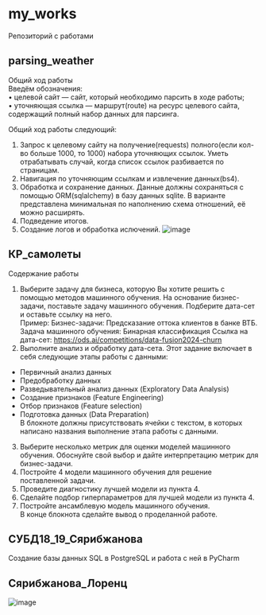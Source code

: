 # my_works
Репозиторий с работами
## parsing_weather
Общий ход работы     
Введём обозначения:    
• целевой сайт — сайт, который необходимо парсить в ходе работы;    
• уточняющая ссылка — маршрут(route) на ресурс целевого сайта, содержащий полный набор данных для парсинга.    

Общий ход работы следующий:    
1. Запрос к целевому сайту на получение(requests) полного(если кол-во больше 1000, то 1000) набора уточняющих ссылок. Уметь отрабатывать случай, когда список ссылок разбивается по страницам.
2. Навигация по уточняющим ссылкам и извлечение данных(bs4).
3. Обработка и сохранение данных. Данные должны сохраняться с помощью
ORM(sqlalchemy) в базу данных sqlite. В варианте представлена минимальная по
наполнению схема отношений, её можно расширять.
4. Подведение итогов.
5. Создание логов и обработка ислючений.
![image](https://github.com/Delia0001/my_works/assets/112614636/fee96af8-4133-4d12-a72e-0b613f66c181)
## КР_самолеты
Содержание работы    
1. Выберите задачу для бизнеса, которую Вы хотите решить с помощью методов машинного обучения. На основание бизнес-задачи, поставьте задачу
машинного обучения. Подберите дата-сет и оставьте ссылку на него.    
Пример:
Бизнес-задачи: Предсказание оттока клиентов в банке ВТБ.
Задача машинного обучения: Бинарная классификация
Ссылка на дата-сет: https://ods.ai/competitions/data-fusion2024-churn
2. Выполните анализ и обработку дата-сета. Этот задание включает в себя
следующие этапы работы с данными:    
- Первичный анализ данных  
- Предобработку данных  
- Разведывательный анализ данных (Exploratory Data Analysis)  
- Создание признаков (Feature Engineering)  
- Отбор признаков (Feature selection)  
- Подготовка данных (Data Preparation)  
В блокноте должны присутствовать ячейки с текстом, в которых написано
названия выполнение этапа работы с данными.  

3. Выберите несколько метрик для оценки моделей машинного обучения.
Обоснуйте свой выбор и дайте интерпретацию метрик для бизнес-задачи.  
4. Постройте 4 модели машинного обучения для решение поставленной задачи.  
5. Проведите диагностику лучшей модели из пункта 4.  
6. Сделайте подбор гиперпараметров для лучшей модели из пункта 4.  
7. Постройте ансамблевую модель машинного обучения.  
В конце блокнота сделайте вывод о проделанной работе.
## СУБД18_19_Сярибжанова
Создание базы данных SQL в PostgreSQL и работа с ней в PyCharm
## Сярибжанова_Лоренц
![image](https://github.com/Delia0001/my_works/assets/112614636/681d2274-1d40-42be-8a39-b7445680c503)

